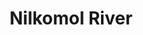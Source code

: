 ---
title: "Nilkomol River"
title_bn: "নীলকমল নদী"
description: "Locally it known as Varani. This region known as Hiron Point. Here Bungalow of Port Authority, Naval Base are located.
This river is situated on the west bank of Pasur river. It flows west to fall into the estuary of Malaoncho river."
---